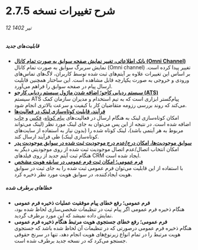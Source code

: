 #  شرح تغییرات نسخه 2.7.5
###### 12 تیر 1402
##### قابلیت‌های جدید
- [**بانک اطلاعاتی، تغییر نمایش صفحه سوابق به صورت تمام کانال (Omni Channel)**](https://github.com/1stco/PayamGostarDocs/blob/master/Help/Integrated-bank/Database/Records/Records_2.7.5.md)<br>
   نمایش سربرگ سوابق به صورت تمام کانال (Omni channel) تغییر پیدا کرده است. بر اساس این تغییرات علاوه بر آیتم‌های ثبت شده توسط کاربران، لاگ‌های تماس‌های ورودی و خروجی به صورت یکپارچه قابل مشاهده است. این ساختار همچنین قابلیت ارسال پیام در صفحه سوابق را فراهم می‌آورد. 
- [**سیستم ردیابی کاجو؛ اضافه شدن ماژول سیستم ردیابی کارجو (ATS)**](https://github.com/1stco/PayamGostarDocs/blob/master/Help/PayamgostarATS/WhatIsPayamgostarATS.md)<br>
   سیستم ATS پیام‌گستر ابزاری است که به تیم استخدام و مدیران سازمان کمک می‌کند که روند بررسی رزومه متقاضیان کار با کیفیت و سرعت بالاتری انجام شود.
- [**فرآیند، قابلیت کوتاه‌سازی لینک در فعالیت‌ها**](https://github.com/1stco/PayamGostarDocs/blob/master/Help/Settings/Personalization-crm/Overview/Process-design/Create-a-work-cycle/Activity/SendMessageActivities/SendSMSActivity_2.7.5.md#ShortingSMS)<br>
   امکان کوتاه‌سازی لینک به هنگام ارسال در فعالیت‌های [پیام کوتاه](https://github.com/1stco/PayamGostarDocs/blob/master/Help/Settings/Personalization-crm/Overview/Process-design/Create-a-work-cycle/Activity/SendMessageActivities/SendSMSActivity_2.7.5.md#ShortingSMS)، [فکس](https://github.com/1stco/PayamGostarDocs/blob/master/Help/Settings/Personalization-crm/Overview/Process-design/Create-a-work-cycle/Activity/SendMessageActivities/SendFaxActiviy_2.7.5.md#ShortingFax) و [چاپ](https://github.com/1stco/PayamGostarDocs/blob/master/Help/Settings/Personalization-crm/Overview/Process-design/Create-a-work-cycle/Activity/SendMessageActivities/PrintActivity_2.7.5.md#ShortingPrint) اضافه شده است. در نتیجه از این پس می‌توان به جای لینک مورد نظر (لینک می‌تواند مربوط به هر آیتمی باشد)، لینک کوتاه شده را (بدون نیاز به استفاده از سایت‌های کوتاه‌سازی لینک) طی فرآیند ارسال کند.
- [**سوابق موجودیت‌ها، امکان درج/عدم درج موجودیت ثبت شده در سوابق موجودیت پدر**](https://github.com/1stco/PayamGostarDocs/blob/master/Help/Settings/Personalization-crm/Overview/General-information/Add-features/AddFeatures2.7.5.md#NotSavedToParentStory)<br>
   امکان انتخاب اتصال/عدم اتصال موجودیت ثبت شده از روی موجودیتی  دیگر به هنگام ثبت آیتم جدید از روی فیلدهای CRM   ایجاد شده است.
- [**فرم عمومی؛ امکان ثبت فرم عمومی در سابقه هویت مشخص**](https://github.com/1stco/PayamGostarDocs/blob/master/Help/Settings/Personalization-crm/Form-management/GeneralForm2.7.5.md#GeneralFormForSpecificIdentity)<br>
   با استفاده از این قابلیت می‌توان فرم عمومی ثبت شده را به جای ثبت در سوابق هویت ایجادکننده، در سوابق هویت مورد نظر ذخیره کرد.<br>


 ##### خطاهای برطرف شده
- **فرم عمومی؛ رفع خطای پیام موفقیت عملیات ذخیره فرم عمومی**<br>
   هنگام ذخیره فرم عمومی اگر پیام ثبت در تنظیمات شخصی‌سازی لحاظ شده بود، نمایش داده نمیشد که این مورد برطرف گردید.
- **فرم عمومی؛ رفع خطای جستجوی هویت مرتبط هنگام ذخیره فرم عمومی**<br>
   هنگام ذخیره فرم عمومی درصورتی که در تنظیمات آن لحاظ شده باشد که جستجوی هویت مرتبط را در تمام انواع زیرنوع‌های هویت انجام دهد، تنها در سرنخ حقوقی جستجو می‌کرد که در نسخه جدید برطرف شده است.
